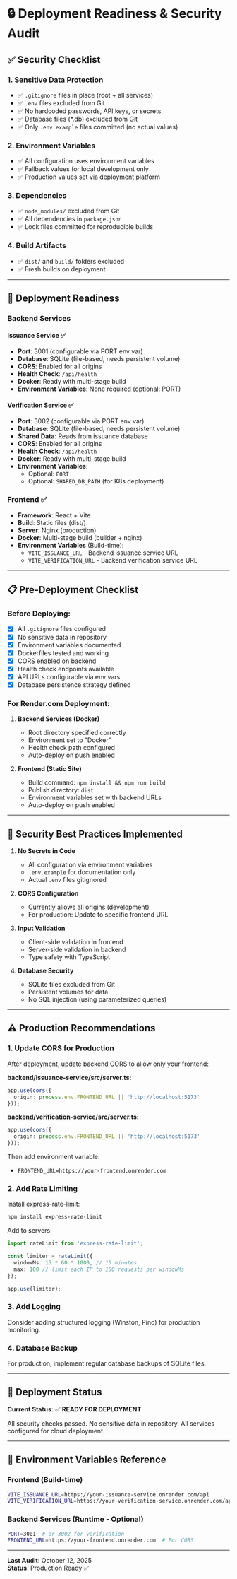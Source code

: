 # 🔒 Deployment Readiness & Security Audit

## ✅ Security Checklist

### **1. Sensitive Data Protection**
- ✅ `.gitignore` files in place (root + all services)
- ✅ `.env` files excluded from Git
- ✅ No hardcoded passwords, API keys, or secrets
- ✅ Database files (*.db) excluded from Git
- ✅ Only `.env.example` files committed (no actual values)

### **2. Environment Variables**
- ✅ All configuration uses environment variables
- ✅ Fallback values for local development only
- ✅ Production values set via deployment platform

### **3. Dependencies**
- ✅ `node_modules/` excluded from Git
- ✅ All dependencies in `package.json`
- ✅ Lock files committed for reproducible builds

### **4. Build Artifacts**
- ✅ `dist/` and `build/` folders excluded
- ✅ Fresh builds on deployment

---

## 🚀 Deployment Readiness

### **Backend Services**

#### Issuance Service ✅
- **Port**: 3001 (configurable via PORT env var)
- **Database**: SQLite (file-based, needs persistent volume)
- **CORS**: Enabled for all origins
- **Health Check**: `/api/health`
- **Docker**: Ready with multi-stage build
- **Environment Variables**: None required (optional: PORT)

#### Verification Service ✅
- **Port**: 3002 (configurable via PORT env var)
- **Database**: SQLite (file-based, needs persistent volume)
- **Shared Data**: Reads from issuance database
- **CORS**: Enabled for all origins
- **Health Check**: `/api/health`
- **Docker**: Ready with multi-stage build
- **Environment Variables**: 
  - Optional: `PORT`
  - Optional: `SHARED_DB_PATH` (for K8s deployment)

### **Frontend** ✅
- **Framework**: React + Vite
- **Build**: Static files (dist/)
- **Server**: Nginx (production)
- **Docker**: Multi-stage build (builder + nginx)
- **Environment Variables** (Build-time):
  - `VITE_ISSUANCE_URL` - Backend issuance service URL
  - `VITE_VERIFICATION_URL` - Backend verification service URL

---

## 📋 Pre-Deployment Checklist

### **Before Deploying:**

- [x] All `.gitignore` files configured
- [x] No sensitive data in repository
- [x] Environment variables documented
- [x] Dockerfiles tested and working
- [x] CORS enabled on backend
- [x] Health check endpoints available
- [x] API URLs configurable via env vars
- [x] Database persistence strategy defined

### **For Render.com Deployment:**

1. **Backend Services (Docker)**
   - Root directory specified correctly
   - Environment set to "Docker"
   - Health check path configured
   - Auto-deploy on push enabled

2. **Frontend (Static Site)**
   - Build command: `npm install && npm run build`
   - Publish directory: `dist`
   - Environment variables set with backend URLs
   - Auto-deploy on push enabled

---

## 🔐 Security Best Practices Implemented

1. **No Secrets in Code**
   - All configuration via environment variables
   - `.env.example` for documentation only
   - Actual `.env` files gitignored

2. **CORS Configuration**
   - Currently allows all origins (development)
   - For production: Update to specific frontend URL

3. **Input Validation**
   - Client-side validation in frontend
   - Server-side validation in backend
   - Type safety with TypeScript

4. **Database Security**
   - SQLite files excluded from Git
   - Persistent volumes for data
   - No SQL injection (using parameterized queries)

---

## ⚠️ Production Recommendations

### **1. Update CORS for Production**

After deployment, update backend CORS to allow only your frontend:

**backend/issuance-service/src/server.ts:**
```typescript
app.use(cors({
  origin: process.env.FRONTEND_URL || 'http://localhost:5173'
}));
```

**backend/verification-service/src/server.ts:**
```typescript
app.use(cors({
  origin: process.env.FRONTEND_URL || 'http://localhost:5173'
}));
```

Then add environment variable:
- `FRONTEND_URL=https://your-frontend.onrender.com`

### **2. Add Rate Limiting**

Install express-rate-limit:
```bash
npm install express-rate-limit
```

Add to servers:
```typescript
import rateLimit from 'express-rate-limit';

const limiter = rateLimit({
  windowMs: 15 * 60 * 1000, // 15 minutes
  max: 100 // limit each IP to 100 requests per windowMs
});

app.use(limiter);
```

### **3. Add Logging**

Consider adding structured logging (Winston, Pino) for production monitoring.

### **4. Database Backup**

For production, implement regular database backups of SQLite files.

---

## 🎯 Deployment Status

**Current Status**: ✅ **READY FOR DEPLOYMENT**

All security checks passed. No sensitive data in repository. All services configured for cloud deployment.

---

## 📝 Environment Variables Reference

### **Frontend (Build-time)**
```bash
VITE_ISSUANCE_URL=https://your-issuance-service.onrender.com/api
VITE_VERIFICATION_URL=https://your-verification-service.onrender.com/api
```

### **Backend Services (Runtime - Optional)**
```bash
PORT=3001  # or 3002 for verification
FRONTEND_URL=https://your-frontend.onrender.com  # For CORS
```

---

**Last Audit**: October 12, 2025  
**Status**: Production Ready ✅
